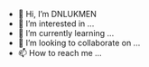 - 👋 Hi, I’m DNLUKMEN 
- 👀 I’m interested in ...
- 🌱 I’m currently learning ...
- 💞️ I’m looking to collaborate on ...
- 📫 How to reach me ...

<!---
DNLukmen/DNLukmen is a ✨ special ✨ repository because its `README.md` (this file) appears on your GitHub profile.
You can click the Preview link to take a look at your changes.
--->
